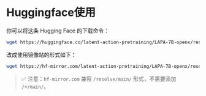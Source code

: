 # Huggingface使用

你可以将这条 Hugging Face 的下载命令：

```bash
wget https://huggingface.co/latent-action-pretraining/LAPA-7B-openx/resolve/main/params
```

改成使用镜像站的形式如下：

```bash
wget https://hf-mirror.com/latent-action-pretraining/LAPA-7B-openx/resolve/main/params
```

> ✅ 注意：`hf-mirror.com` 兼容 `/resolve/main/` 形式，不需要添加 `/+/main/`。

